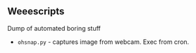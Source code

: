 Weeescripts
---
Dump of automated boring stuff

* `ohsnap.py` - captures image from webcam. Exec from cron.
